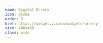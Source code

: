 ```yaml
---
name: Digital Orrery
icon: globe
order: 3
href: https://widget.vision/widgets/orrery
size: 480x480
class: wide
---
```



